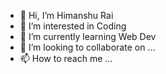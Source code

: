 - 👋 Hi, I’m Himanshu Rai
- 👀 I’m interested in Coding 
- 🌱 I’m currently learning Web Dev
- 💞️ I’m looking to collaborate on ...
- 📫 How to reach me ...

<!---
himanshuraimau/himanshuraimau is a ✨ special ✨ repository because its `README.md` (this file) appears on your GitHub profile.
You can click the Preview link to take a look at your changes.
--->
